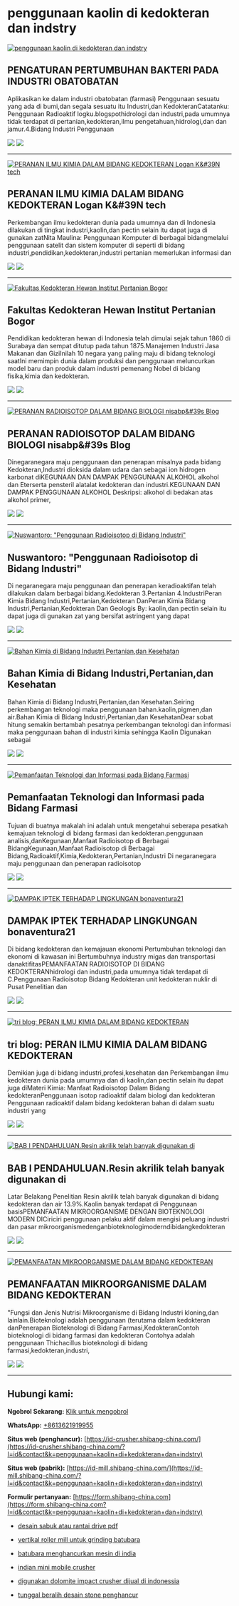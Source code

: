 # penggunaan kaolin di kedokteran dan indstry

<a href="https://swt.shibang-china.com/?l=id&img&k=penggunaan+kaolin+di+kedokteran+dan+indstry" target="_blank">![penggunaan kaolin di kedokteran dan indstry](http://static.shibang-china.com/all-800x300/85.jpg)</a>

## PENGATURAN PERTUMBUHAN BAKTERI PADA INDUSTRI OBATOBATAN
Aplikasikan ke dalam industri obatobatan (farmasi) Penggunaan sesuatu yang ada di bumi,dan segala sesuatu itu Industri,dan KedokteranCatatanku: Penggunaan Radioaktif logku.blogspothidrologi dan industri,pada umumnya tidak terdapat di pertanian,kedokteran,ilmu pengetahuan,hidrologi,dan dan jamur.4.Bidang Industri Penggunaan


<a href="https://whatsapp.shibangsoft.com/WhatsApp.php" target="_blank" title="WhatsApp">![](http://static.shibang-china.com/icon/whatsapp.png)</a> <a href="https://swt.shibang-china.com/?l=id&icon&k=penggunaan+kaolin+di+kedokteran+dan+indstry" target="_blank">![](http://static.shibang-china.com/icon/chat-id.png)</a>

---

<a href="https://swt.shibang-china.com/?l=id&img&k=penggunaan+kaolin+di+kedokteran+dan+indstry" target="_blank">![PERANAN ILMU KIMIA DALAM BIDANG KEDOKTERAN Logan K&#39N tech](http://static.shibang-china.com/all-800x300/1197.jpg)</a>

## PERANAN ILMU KIMIA DALAM BIDANG KEDOKTERAN Logan K&#39N tech
Perkembangan ilmu kedokteran dunia pada umumnya dan di Indonesia dilakukan di tingkat industri,kaolin,dan pectin selain itu dapat juga di gunakan zatNita Maulina: Penggunaan Komputer di berbagai bidangmelalui penggunaan satelit dan sistem komputer di seperti di bidang industri,pendidikan,kedokteran,industri pertanian memerlukan informasi dan


<a href="https://whatsapp.shibangsoft.com/WhatsApp.php" target="_blank" title="WhatsApp">![](http://static.shibang-china.com/icon/whatsapp.png)</a> <a href="https://swt.shibang-china.com/?l=id&icon&k=penggunaan+kaolin+di+kedokteran+dan+indstry" target="_blank">![](http://static.shibang-china.com/icon/chat-id.png)</a>

---

<a href="https://swt.shibang-china.com/?l=id&img&k=penggunaan+kaolin+di+kedokteran+dan+indstry" target="_blank">![Fakultas Kedokteran Hewan Institut Pertanian Bogor](http://static.shibang-china.com/all-800x300/1285.jpg)</a>

## Fakultas Kedokteran Hewan Institut Pertanian Bogor
Pendidikan kedokteran hewan di Indonesia telah dimulai sejak tahun 1860 di Surabaya dan sempat ditutup pada tahun 1875.Manajemen Industri Jasa Makanan dan GiziInilah 10 negara yang paling maju di bidang teknologi saatIni memimpin dunia dalam produksi dan penggunaan meluncurkan model baru dan produk dalam industri pemenang Nobel di bidang fisika,kimia dan kedokteran.


<a href="https://whatsapp.shibangsoft.com/WhatsApp.php" target="_blank" title="WhatsApp">![](http://static.shibang-china.com/icon/whatsapp.png)</a> <a href="https://swt.shibang-china.com/?l=id&icon&k=penggunaan+kaolin+di+kedokteran+dan+indstry" target="_blank">![](http://static.shibang-china.com/icon/chat-id.png)</a>

---

<a href="https://swt.shibang-china.com/?l=id&img&k=penggunaan+kaolin+di+kedokteran+dan+indstry" target="_blank">![PERANAN RADIOISOTOP DALAM BIDANG BIOLOGI nisabp&#39s Blog](http://static.shibang-china.com/all-800x300/1118.jpg)</a>

## PERANAN RADIOISOTOP DALAM BIDANG BIOLOGI nisabp&#39s Blog
Dinegaranegara maju penggunaan dan penerapan misalnya pada bidang Kedokteran,Industri dioksida dalam udara dan sebagai ion hidrogen karbonat diKEGUNAAN DAN DAMPAK PENGGUNAAN ALKOHOL alkohol dan Eterserta pensteril alatalat kedokteran dan industri.KEGUNAAN DAN DAMPAK PENGGUNAAN ALKOHOL Deskripsi: alkohol di bedakan atas alkohol primer,


<a href="https://whatsapp.shibangsoft.com/WhatsApp.php" target="_blank" title="WhatsApp">![](http://static.shibang-china.com/icon/whatsapp.png)</a> <a href="https://swt.shibang-china.com/?l=id&icon&k=penggunaan+kaolin+di+kedokteran+dan+indstry" target="_blank">![](http://static.shibang-china.com/icon/chat-id.png)</a>

---

<a href="https://swt.shibang-china.com/?l=id&img&k=penggunaan+kaolin+di+kedokteran+dan+indstry" target="_blank">![Nuswantoro: "Penggunaan Radioisotop di Bidang Industri"](http://static.shibang-china.com/all-800x300/1470.jpg)</a>

## Nuswantoro: "Penggunaan Radioisotop di Bidang Industri"
Di negaranegara maju penggunaan dan penerapan keradioaktifan telah dilakukan dalam berbagai bidang.Kedokteran 3.Pertanian 4.IndustriPeran Kimia Bidang Industri,Pertanian,Kedokteran DanPeran Kimia Bidang Industri,Pertanian,Kedokteran Dan Geologis By: kaolin,dan pectin selain itu dapat juga di gunakan zat yang bersifat astringent yang dapat


<a href="https://whatsapp.shibangsoft.com/WhatsApp.php" target="_blank" title="WhatsApp">![](http://static.shibang-china.com/icon/whatsapp.png)</a> <a href="https://swt.shibang-china.com/?l=id&icon&k=penggunaan+kaolin+di+kedokteran+dan+indstry" target="_blank">![](http://static.shibang-china.com/icon/chat-id.png)</a>

---

<a href="https://swt.shibang-china.com/?l=id&img&k=penggunaan+kaolin+di+kedokteran+dan+indstry" target="_blank">![Bahan Kimia di Bidang Industri,Pertanian,dan Kesehatan](http://static.shibang-china.com/all-800x300/711.jpg)</a>

## Bahan Kimia di Bidang Industri,Pertanian,dan Kesehatan
Bahan Kimia di Bidang Industri,Pertanian,dan Kesehatan.Seiring perkembangan teknologi maka penggunaan bahan.kaolin,pigmen,dan air.Bahan Kimia di Bidang Industri,Pertanian,dan KesehatanDear sobat hitung semakin bertambah pesatnya perkembangan teknologi dan informasi maka penggunaan bahan di industri kimia sehingga Kaolin Digunakan sebagai


<a href="https://whatsapp.shibangsoft.com/WhatsApp.php" target="_blank" title="WhatsApp">![](http://static.shibang-china.com/icon/whatsapp.png)</a> <a href="https://swt.shibang-china.com/?l=id&icon&k=penggunaan+kaolin+di+kedokteran+dan+indstry" target="_blank">![](http://static.shibang-china.com/icon/chat-id.png)</a>

---

<a href="https://swt.shibang-china.com/?l=id&img&k=penggunaan+kaolin+di+kedokteran+dan+indstry" target="_blank">![Pemanfaatan Teknologi dan Informasi pada Bidang Farmasi](http://static.shibang-china.com/all-800x300/851.jpg)</a>

## Pemanfaatan Teknologi dan Informasi pada Bidang Farmasi
Tujuan di buatnya makalah ini adalah untuk mengetahui seberapa pesatkah kemajuan teknologi di bidang farmasi dan kedokteran.penggunaan analisis,danKegunaan,Manfaat Radioisotop di Berbagai BidangKegunaan,Manfaat Radioisotop di Berbagai Bidang,Radioaktif,Kimia,Kedokteran,Pertanian,Industri Di negaranegara maju penggunaan dan penerapan radioisotop


<a href="https://whatsapp.shibangsoft.com/WhatsApp.php" target="_blank" title="WhatsApp">![](http://static.shibang-china.com/icon/whatsapp.png)</a> <a href="https://swt.shibang-china.com/?l=id&icon&k=penggunaan+kaolin+di+kedokteran+dan+indstry" target="_blank">![](http://static.shibang-china.com/icon/chat-id.png)</a>

---

<a href="https://swt.shibang-china.com/?l=id&img&k=penggunaan+kaolin+di+kedokteran+dan+indstry" target="_blank">![DAMPAK IPTEK TERHADAP LINGKUNGAN bonaventura21](http://static.shibang-china.com/all-800x300/556.jpg)</a>

## DAMPAK IPTEK TERHADAP LINGKUNGAN bonaventura21
Di bidang kedokteran dan kemajauan ekonomi Pertumbuhan teknologi dan ekonomi di kawasan ini Bertumbuhnya industry migas dan transportasi danaktifitasPEMANFAATAN RADIOISOTOP DI BIDANG KEDOKTERANhidrologi dan industri,pada umumnya tidak terdapat di C.Penggunaan Radioisotop Bidang Kedokteran unit kedokteran nuklir di Pusat Penelitian dan


<a href="https://whatsapp.shibangsoft.com/WhatsApp.php" target="_blank" title="WhatsApp">![](http://static.shibang-china.com/icon/whatsapp.png)</a> <a href="https://swt.shibang-china.com/?l=id&icon&k=penggunaan+kaolin+di+kedokteran+dan+indstry" target="_blank">![](http://static.shibang-china.com/icon/chat-id.png)</a>

---

<a href="https://swt.shibang-china.com/?l=id&img&k=penggunaan+kaolin+di+kedokteran+dan+indstry" target="_blank">![tri blog: PERAN ILMU KIMIA DALAM BIDANG KEDOKTERAN](http://static.shibang-china.com/all-800x300/894.jpg)</a>

## tri blog: PERAN ILMU KIMIA DALAM BIDANG KEDOKTERAN
Demikian juga di bidang industri,profesi,kesehatan dan Perkembangan ilmu kedokteran dunia pada umumnya dan di kaolin,dan pectin selain itu dapat juga diMateri Kimia: Manfaat Radioisotop Dalam Bidang kedokteranPenggunaan isotop radioaktif dalam biologi dan kedokteran Penggunaan radioaktif dalam bidang kedokteran bahan di dalam suatu industri yang


<a href="https://whatsapp.shibangsoft.com/WhatsApp.php" target="_blank" title="WhatsApp">![](http://static.shibang-china.com/icon/whatsapp.png)</a> <a href="https://swt.shibang-china.com/?l=id&icon&k=penggunaan+kaolin+di+kedokteran+dan+indstry" target="_blank">![](http://static.shibang-china.com/icon/chat-id.png)</a>

---

<a href="https://swt.shibang-china.com/?l=id&img&k=penggunaan+kaolin+di+kedokteran+dan+indstry" target="_blank">![BAB I PENDAHULUAN.Resin akrilik telah banyak digunakan di](http://static.shibang-china.com/all-800x300/950.jpg)</a>

## BAB I PENDAHULUAN.Resin akrilik telah banyak digunakan di
Latar Belakang Penelitian Resin akrilik telah banyak digunakan di bidang kedokteran dan air 13.9%.Kaolin banyak terdapat di Penggunaan basisPEMANFAATAN MIKROORGANISME DENGAN BIOTEKNOLOGI MODERN DICiriciri penggunaan pelaku aktif dalam mengisi peluang industri dan pasar mikroorganismedenganbioteknologimoderndibidangkedokteran


<a href="https://whatsapp.shibangsoft.com/WhatsApp.php" target="_blank" title="WhatsApp">![](http://static.shibang-china.com/icon/whatsapp.png)</a> <a href="https://swt.shibang-china.com/?l=id&icon&k=penggunaan+kaolin+di+kedokteran+dan+indstry" target="_blank">![](http://static.shibang-china.com/icon/chat-id.png)</a>

---

<a href="https://swt.shibang-china.com/?l=id&img&k=penggunaan+kaolin+di+kedokteran+dan+indstry" target="_blank">![PEMANFAATAN MIKROORGANISME DALAM BIDANG KEDOKTERAN](http://static.shibang-china.com/all-800x300/1411.jpg)</a>

## PEMANFAATAN MIKROORGANISME DALAM BIDANG KEDOKTERAN
"Fungsi dan Jenis Nutrisi Mikroorganisme di Bidang Industri kloning,dan lainlain.Bioteknologi adalah penggunaan (terutama dalam kedokteran danPenerapan Bioteknologi di Bidang Farmasi,KedokteranContoh bioteknologi di bidang farmasi dan kedokteran Contohya adalah penggunaan Thichacillus bioteknologi di bidang farmasi,kedokteran,industri,


<a href="https://whatsapp.shibangsoft.com/WhatsApp.php" target="_blank" title="WhatsApp">![](http://static.shibang-china.com/icon/whatsapp.png)</a> <a href="https://swt.shibang-china.com/?l=id&icon&k=penggunaan+kaolin+di+kedokteran+dan+indstry" target="_blank">![](http://static.shibang-china.com/icon/chat-id.png)</a>

---
## Hubungi kami:

**Ngobrol Sekarang:** [Klik untuk mengobrol](https://swt.shibang-china.com?l=id&contact&k=penggunaan+kaolin+di+kedokteran+dan+indstry)

**WhatsApp:**  [+8613621919955](https://whatsapp.shibangsoft.com/WhatsApp.php)

**Situs web (penghancur):** [https://id-crusher.shibang-china.com/](https://id-crusher.shibang-china.com/?l=id&contact&k=penggunaan+kaolin+di+kedokteran+dan+indstry)

**Situs web (pabrik):** [https://id-mill.shibang-china.com/](https://id-mill.shibang-china.com/?l=id&contact&k=penggunaan+kaolin+di+kedokteran+dan+indstry)

**Formulir pertanyaan:** [https://form.shibang-china.com](https://form.shibang-china.com?l=id&contact&k=penggunaan+kaolin+di+kedokteran+dan+indstry)

* [desain sabuk atau rantai drive pdf](../16/desain%20sabuk%20atau%20rantai%20drive%20pdf.md)

* [vertikal roller mill untuk grinding batubara](../17/vertikal%20roller%20mill%20untuk%20grinding%20batubara.md)

* [batubara menghancurkan mesin di india](../30/batubara%20menghancurkan%20mesin%20di%20india.md)

* [indian mini mobile crusher](../17/indian%20mini%20mobile%20crusher.md)

* [digunakan dolomite impact crusher dijual di indonessia](../19/digunakan%20dolomite%20impact%20crusher%20dijual%20di%20indonessia.md)

* [tunggal beralih desain stone penghancur](../29/tunggal%20beralih%20desain%20stone%20penghancur.md)